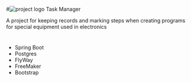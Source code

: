 #![project logo](http://faviconka.ru/ico/faviconka_ru_12.ico) Task Manager 

A project for keeping records and marking steps
 when creating programs for special 
 equipment used in electronics
 
 #
 - Spring Boot
 - Postgres
 - FlyWay
 - FreeMaker
 - Bootstrap

